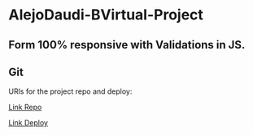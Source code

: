 # AlejoDaudi-BVirtual-Project
## Form 100% responsive with Validations in JS.

## Git

URls for the project repo and deploy:

[Link Repo](https://github.com/Alejodaudie/AlejoDaudi-BVirtual-Project)

[Link Deploy](https://alejodaudie.github.io/AlejoDaudi-BVirtual-Project/)
